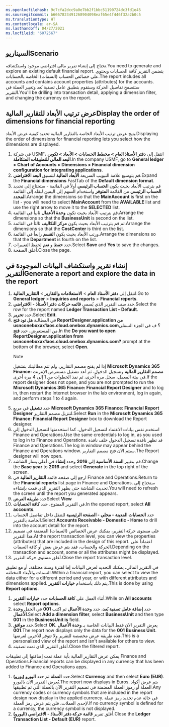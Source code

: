 ```yaml
---
ms.openlocfilehash: 9c7cfa2dcc9a0e7bb2f1bbc51190724dc3fd1e45
ms.sourcegitcommit: b6667823491268904098eaf65e4f446f32a2b0c5
ms.translationtype: HT
ms.contentlocale: ar-SA
ms.lasthandoff: 04/27/2021
ms.locfileid: "6072567"
---
```

## <a name="scenario"></a><span data-ttu-id="efcf5-101">السيناريو</span><span class="sxs-lookup"><span data-stu-id="efcf5-101">Scenario</span></span>
<span data-ttu-id="efcf5-102">تحتاج إلى إنشاء تقرير مالي افتراضي موجود واستكشافه.</span><span class="sxs-lookup"><span data-stu-id="efcf5-102">You need to generate and explore an existing default financial report.</span></span> <span data-ttu-id="efcf5-103">يتضمن التقرير كافة الحسابات ويحتوي على خصائص الحساب (السمات) الخاصة بالحسابات.</span><span class="sxs-lookup"><span data-stu-id="efcf5-103">The report includes all accounts and contains account properties (attributes) for the accounts.</span></span> <span data-ttu-id="efcf5-104">ستتصفح تفاصيل الحركة وستقوم بتطبيق عامل تصفية بُعد وتغيير العملة في التقرير.</span><span class="sxs-lookup"><span data-stu-id="efcf5-104">You'll be drilling into transaction detail, applying a dimension filter, and changing the currency on the report.</span></span> 

## <a name="display-the-order-of-dimensions-for-financial-reporting"></a><span data-ttu-id="efcf5-105">عرض ترتيب الأبعاد للتقارير المالية</span><span class="sxs-lookup"><span data-stu-id="efcf5-105">Display the order of dimensions for financial reporting</span></span>

<span data-ttu-id="efcf5-106">يتيح عرض ترتيب الأبعاد الخاصة بالتقارير المالية تحديد كيفية عرض الأبعاد.</span><span class="sxs-lookup"><span data-stu-id="efcf5-106">Displaying the order of dimensions for financial reporting lets you select how the dimensions are displayed.</span></span>

1.  <span data-ttu-id="efcf5-107">في شركة USMF، انتقل إلى **دفتر الأستاذ العام > مخطط الحسابات > الأبعاد > تكوين البعد المالي للتطبيقات المتكاملة**.</span><span class="sxs-lookup"><span data-stu-id="efcf5-107">In the company USMF, go to **General ledger > Chart of Accounts > Dimensions > Financial dimension configuration for integrating applications**.</span></span> 
2.  <span data-ttu-id="efcf5-108">قم بتوسيع علامة التبويب السريعة **الأبعاد المالية** لتنسيق **البعد الافتراضي**.</span><span class="sxs-lookup"><span data-stu-id="efcf5-108">Expand the **Financial dimensions** FastTab of the **Default dimension format**.</span></span>
3.  <span data-ttu-id="efcf5-109">قم بترتيب الأبعاد بحيث يكون **الحساب الرئيسي** أولاً في القائمة - ستحتاج إلى تحديد **الحساب الرئيسي** من القائمة **المتوفر** واستخدام السهم إلى اليمين لنقله إلى القائمة **المحدد**.</span><span class="sxs-lookup"><span data-stu-id="efcf5-109">Arrange the dimensions so that the **MainAccount** is first on the list - you will need to select **MainAccount** from the **AVAILABLE** list and use the right arrow to move it to the **SELECTED** list.</span></span>
3.  <span data-ttu-id="efcf5-110">قم بترتيب الأبعاد بحيث تكون **وحدة الأعمال** ثانياً في القائمة.</span><span class="sxs-lookup"><span data-stu-id="efcf5-110">Arrange the dimensions so that the **BusinessUnit** is second on the list.</span></span> 
4.  <span data-ttu-id="efcf5-111">ثم قم بترتيب الأبعاد بحيث يكون **مركز التكاليف** ثالثاً في القائمة.</span><span class="sxs-lookup"><span data-stu-id="efcf5-111">Arrange the dimensions so that the **CostCenter** is third on the list.</span></span>
5.  <span data-ttu-id="efcf5-112">ورتب الأبعاد بحيث يكون **القسم** رابعاً في القائمة.</span><span class="sxs-lookup"><span data-stu-id="efcf5-112">Arrange the dimensions so that the **Department** is fourth on the list.</span></span>
6.  <span data-ttu-id="efcf5-113">حدد **حفظ** و **نعم** لحفظ التغييرات.</span><span class="sxs-lookup"><span data-stu-id="efcf5-113">Select **Save** and **Yes** to save the changes.</span></span> 
7.  <span data-ttu-id="efcf5-114">أغلق الصفحة.</span><span class="sxs-lookup"><span data-stu-id="efcf5-114">Close the page.</span></span>

## <a name="generate-a-report-and-explore-the-data-in-the-report"></a><span data-ttu-id="efcf5-115">إنشاء تقرير واستكشاف البيانات الموجودة في التقرير</span><span class="sxs-lookup"><span data-stu-id="efcf5-115">Generate a report and explore the data in the report</span></span> 

1.  <span data-ttu-id="efcf5-116">انتقل إلى **دفتر الأستاذ العام** > **الاستعلامات والتقارير** > **التقارير المالية**.</span><span class="sxs-lookup"><span data-stu-id="efcf5-116">Go to **General ledger** > **Inquiries and reports** > **Financial reports**.</span></span>
2.  <span data-ttu-id="efcf5-117">حدد صف التقرير الذي يُسمي **قائمه حركات دفتر الأستاذ - الافتراضي**.</span><span class="sxs-lookup"><span data-stu-id="efcf5-117">Select the row for the report named **Ledger Transaction List – Default**.</span></span>
3.  <span data-ttu-id="efcf5-118">حدد **تحرير**.</span><span class="sxs-lookup"><span data-stu-id="efcf5-118">Select **Edit**.</span></span>
4.  <span data-ttu-id="efcf5-119">في المطالبة **هل تود فتح ReportDesigner.application من usnconeboxax1aos.cloud.onebox.dynamics.com؟** ف في الجزء السفلي من المستعرض، حدد **فتح**.</span><span class="sxs-lookup"><span data-stu-id="efcf5-119">In the **Do you want to open ReportDesigner.application from usnconeboxax1aos.cloud.onebox.dynamics.com?** prompt at the bottom of the browser, select **Open**.</span></span>
    > [!NOTE]
    > <span data-ttu-id="efcf5-120">إذا لم يفتح مصمم التقارير، ولم تتم مطالبتك بتشغيل **Microsoft Dynamics 365 Finance: مصمم التقارير المالية** وتسجيل الدخول، ثم أعد تشغيل مستعرض الإنترنت في بيئة المعمل، سجل مرة أخرى، ثم نفذ الخطوات من 1 إلى 4 مرة أخرى.</span><span class="sxs-lookup"><span data-stu-id="efcf5-120">If the report designer does not open, and you are not prompted to run the **Microsoft Dynamics 365 Finance: Financial Report Designer** and to log in, then restart the Internet browser in the lab environment, log in again, and perform steps 1 to 4 again.</span></span>
5.  <span data-ttu-id="efcf5-121">حدد **تشغيل** في مربع **Microsoft Dynamics 365 Finance: Financial Report Designer** لتنزيل مصمم التقارير.</span><span class="sxs-lookup"><span data-stu-id="efcf5-121">Select **Run** in the **Microsoft Dynamics 365 Finance: Financial Report Designer** box to download the Report designer.</span></span> 
6.  <span data-ttu-id="efcf5-122">استخدم نفس بيانات الاعتماد لتسجيل الدخول، كما استخدمتها لتسجيل الدخول إلى Finance and Operations.</span><span class="sxs-lookup"><span data-stu-id="efcf5-122">Use the same credentials to log in, as you used to log in to Finance and Operations.</span></span> <span data-ttu-id="efcf5-123">قد تظهر نافذة تسجيل الدخول خلف نافذة Finance and Operations.</span><span class="sxs-lookup"><span data-stu-id="efcf5-123">The log in window may appear behind the Finance and Operations window.</span></span> <span data-ttu-id="efcf5-124">سيتم الآن فتح مصمم التقارير.</span><span class="sxs-lookup"><span data-stu-id="efcf5-124">The Report designer will now open.</span></span>
6.  <span data-ttu-id="efcf5-125">قم بتغيير **السنة الأساسية** إلى **2016** وحدد **إنشاء** في أعلى يسار الشاشة.</span><span class="sxs-lookup"><span data-stu-id="efcf5-125">Change the **Base year** to **2016** and select **Generate** in the top right of the screen.</span></span> 
7.  <span data-ttu-id="efcf5-126">ارجع إلى صفحة قائمة **التقارير المالية** في Finance and Operations.</span><span class="sxs-lookup"><span data-stu-id="efcf5-126">Return to the **Financial reports** list page in Finance and Operations.</span></span> <span data-ttu-id="efcf5-127">ستحتاج إلى تحديث الشاشة حتى يظهر التقرير الذي قمت بإنشاءه.</span><span class="sxs-lookup"><span data-stu-id="efcf5-127">You will need to refresh the screen until the report you generated appears.</span></span>
8.  <span data-ttu-id="efcf5-128">حدد **طريقة العرض**</span><span class="sxs-lookup"><span data-stu-id="efcf5-128">Select **View**</span></span>
9.  <span data-ttu-id="efcf5-129">في التقرير المفتوح، حدد **كافة الحسابات**.</span><span class="sxs-lookup"><span data-stu-id="efcf5-129">In the opened report, select **All accounts**.</span></span>
10. <span data-ttu-id="efcf5-130">حدد **الحسابات المدينة - محلي - الصفحة الرئيسية** للتنقل داخل تفاصيل الحساب الخاصة بالتقرير.</span><span class="sxs-lookup"><span data-stu-id="efcf5-130">Select **Accounts Receivable - Domestic - Home** to drill into the account detail for the report.</span></span>
11. <span data-ttu-id="efcf5-131">على مستوى حركة التقرير، يمكنك عرض الخصائص (السمات) المضمنة في تصميم هذا التقرير.</span><span class="sxs-lookup"><span data-stu-id="efcf5-131">At the report transaction level, you can view the properties (attributes) that are included in the design of this report.</span></span> <span data-ttu-id="efcf5-132">اعتماداً على الحركة والحساب، فقد يتم عرض بعض أو كافة السمات.</span><span class="sxs-lookup"><span data-stu-id="efcf5-132">Depending on the transaction and account, some or all the attributes might be displayed.</span></span>
12. <span data-ttu-id="efcf5-133">أغلق مستوى حركة التقرير.</span><span class="sxs-lookup"><span data-stu-id="efcf5-133">Close the report transaction level.</span></span>

<span data-ttu-id="efcf5-134">في التقرير المالي، يمكنك التحديد لعرض البيانات إما لفترة وسنة مختلفة، أو مع تطبيق السمات والأبعاد المختلفة.</span><span class="sxs-lookup"><span data-stu-id="efcf5-134">Within a financial report, you can select to view the data either for a different period and year, or with different attributes and dimensions applied.</span></span> <span data-ttu-id="efcf5-135">يتم ذلك باستخدام **خيارات التقرير**.</span><span class="sxs-lookup"><span data-stu-id="efcf5-135">This is done by using **Report options**.</span></span>

1.  <span data-ttu-id="efcf5-136">أثناء العمل على **كافة الحسابات** حدد **خيارات التقرير**.</span><span class="sxs-lookup"><span data-stu-id="efcf5-136">While on **All accounts** select **Report options**.</span></span>
16. <span data-ttu-id="efcf5-137">حدد **إضافة عامل تصفية بُعد**، حدد **وحدة الأعمال** ثم اكتب **001** في الحقل **وحدة الأعمال**.</span><span class="sxs-lookup"><span data-stu-id="efcf5-137">Select **Add a dimension filter**, select **BusinessUnit** and then type **001** in the **BusinessUnit is** field.</span></span>
17. <span data-ttu-id="efcf5-138">حدد **موافق**.</span><span class="sxs-lookup"><span data-stu-id="efcf5-138">Select **OK**.</span></span> <span data-ttu-id="efcf5-139">يعرض التقرير الآن فقط البيانات الخاصة بـ **وحدة الأعمال 001**.</span><span class="sxs-lookup"><span data-stu-id="efcf5-139">The report now displays only the data for the **001 Business Unit**.</span></span> <span data-ttu-id="efcf5-140">هذه طريقة عرض مخصصة للتقرير ولا تتوفر للآخرين لعرضها.</span><span class="sxs-lookup"><span data-stu-id="efcf5-140">This is a personalized view of the report and isn't available for others to view.</span></span>
19. <span data-ttu-id="efcf5-141">أغلق التقرير الذي تمت تصفيته.</span><span class="sxs-lookup"><span data-stu-id="efcf5-141">Close the filtered report.</span></span> 

<span data-ttu-id="efcf5-142">يمكن عرض التقارير المالية بأية عملة تمت إضافتها إلى تطبيقات Finance and Operations.</span><span class="sxs-lookup"><span data-stu-id="efcf5-142">Financial reports can be displayed in any currency that has been added to Finance and Operations apps.</span></span>

1.  <span data-ttu-id="efcf5-143">حدد **العملة** ثم حدد **اليورو (يورو)**.</span><span class="sxs-lookup"><span data-stu-id="efcf5-143">Select **Currency** and then select **Euro (EUR)**.</span></span> <span data-ttu-id="efcf5-144">يُعرض التقرير الآن باليورو.</span><span class="sxs-lookup"><span data-stu-id="efcf5-144">The report now displays in Euros.</span></span> <span data-ttu-id="efcf5-145">يتم عرض أكواد العملة أو رموز العملة المضمنة في تصميم التقرير الآن بالعملة التي تم تطبيقها.</span><span class="sxs-lookup"><span data-stu-id="efcf5-145">Any currency codes or currency symbols that are included in the report design now display in the applied currency.</span></span> <span data-ttu-id="efcf5-146">في حالة عدم تحديد رمز عملة لإحدى العملات، فلن يتم عرض رمز العملة.</span><span class="sxs-lookup"><span data-stu-id="efcf5-146">If no currency symbol is defined for a currency, the currency symbol is not displayed.</span></span>
21. <span data-ttu-id="efcf5-147">أغلق تقرير **قائمة حركة دفتر الأستاذ - الافتراضي (اليورو)**.</span><span class="sxs-lookup"><span data-stu-id="efcf5-147">Close the **Ledger Transaction List  - Default (EUR)** report.</span></span>

